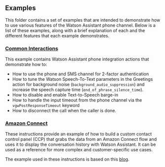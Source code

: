 

## Examples

This folder contains a set of examples that are intended to demonstrate how to use various features of the Watson Assistant phone channel. Below is a list of these examples, along with a brief explanation of each and the different features that each example demonstrates.


### [Common Interactions](./common-interactions/)

This example contains Watson Assistant phone integration actions that demonstrate how to:

- How to use the phone and SMS channel for 2-factor authentication
- How to tune the Watson Speech-To-Text parameters in the Greetings action for background noise (`background_audio_suppression`) and increase the speech capture time (`end_of_phrase_silence_time`).
- How to disable and enable Text-to-Speech barge-in
- How to handle the input timeout from the phone channel via the `vgwPostResponseTimeout` keyword
- How to disconnect the call when the caller is done.


### [Amazon Connect](./amazon-connect/)

These instructions provide an example of how to build a custom contact control panel (CCP) that grabs the data from an Amazon Connect flow and uses it to display the conversation history with Watson Assistant. It can be used as a reference for more complex and customer-specific use cases. 

The example used in these instructions is based on this [blog](https://aws.amazon.com/blogs/contact-center/perform-an-external-screen-pop-with-amazon-connect/). 
